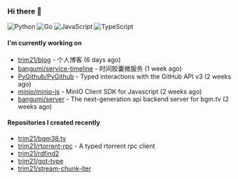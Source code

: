 ### Hi there 👋

![Python](https://img.shields.io/badge/python-3670A0?style=for-the-badge&logo=python&logoColor=ffdd54)
![Go](https://img.shields.io/badge/go-%2300ADD8.svg?style=for-the-badge&logo=go&logoColor=white)
![JavaScript](https://img.shields.io/badge/javascript-%23323330.svg?style=for-the-badge&logo=javascript&logoColor=%23F7DF1E)
![TypeScript](https://img.shields.io/badge/typescript-%23007ACC.svg?style=for-the-badge&logo=typescript&logoColor=white)

#### I'm currently working on

- [trim21/blog](https://github.com/trim21/blog) - 个人博客 (6 days ago)
- [bangumi/service-timeline](https://github.com/bangumi/service-timeline) - 时间胶囊微服务 (1 week ago)
- [PyGithub/PyGithub](https://github.com/PyGithub/PyGithub) - Typed interactions with the GitHub API v3 (2 weeks ago)
- [minio/minio-js](https://github.com/minio/minio-js) - MinIO Client SDK for Javascript (2 weeks ago)
- [bangumi/server](https://github.com/bangumi/server) - The next-generation api backend server for bgm.tv (2 weeks ago)

#### Repositories I created recently

- [trim21/bgm38.tv](https://github.com/trim21/bgm38.tv)
- [trim21/rtorrent-rpc](https://github.com/trim21/rtorrent-rpc) - A typed rtorrent rpc client
- [trim21/rdfind2](https://github.com/trim21/rdfind2)
- [trim21/got-type](https://github.com/trim21/got-type)
- [trim21/stream-chunk-iter](https://github.com/trim21/stream-chunk-iter)

